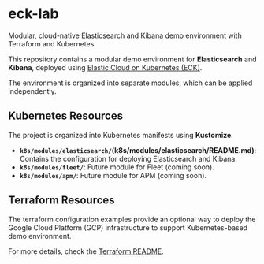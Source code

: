 # eck-lab
Modular, cloud-native Elasticsearch and Kibana demo environment with Terraform and Kubernetes

This repository contains a modular demo environment for **Elasticsearch** and **Kibana**, deployed using [Elastic Cloud on Kubernetes (ECK)](https://www.elastic.co/guide/en/cloud-on-k8s/current/index.html). 

The environment is organized into separate modules, which can be applied independently. 

## Kubernetes Resources

The project is organized into Kubernetes manifests using **Kustomize**.

- **`k8s/modules/elasticsearch/`(k8s/modules/elasticsearch/README.md)**: Contains the configuration for deploying Elasticsearch and Kibana. 
- **`k8s/modules/fleet/`**: Future module for Fleet (coming soon).
- **`k8s/modules/apm/`**: Future module for APM (coming soon).

## Terraform Resources


The terraform configuration examples provide an optional way to deploy the Google Cloud Platform (GCP) infrastructure to support Kubernetes-based demo environment.

For more details, check the [Terraform README](terraform/README.md).
